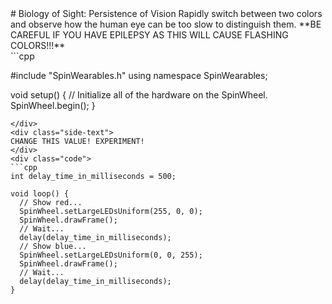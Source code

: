 <div class="flex-container"><div class="wide-text">
# Biology of Sight: Persistence of Vision
Rapidly switch between two colors and observe how the human eye can be too
slow to distinguish them.
**BE CAREFUL IF YOU HAVE EPILEPSY AS THIS WILL CAUSE FLASHING COLORS!!!**
</div>
<div class="side-text">
</div>
<div class="code">
```cpp

#include "SpinWearables.h"
using namespace SpinWearables;

void setup() {
  // Initialize all of the hardware on the SpinWheel.
  SpinWheel.begin();
}

```
</div>
<div class="side-text">
CHANGE THIS VALUE! EXPERIMENT!
</div>
<div class="code">
```cpp
int delay_time_in_milliseconds = 500;

void loop() {
  // Show red...
  SpinWheel.setLargeLEDsUniform(255, 0, 0);
  SpinWheel.drawFrame();
  // Wait...
  delay(delay_time_in_milliseconds);
  // Show blue...
  SpinWheel.setLargeLEDsUniform(0, 0, 255);
  SpinWheel.drawFrame();
  // Wait...
  delay(delay_time_in_milliseconds);  
}
```
</div>
</div>